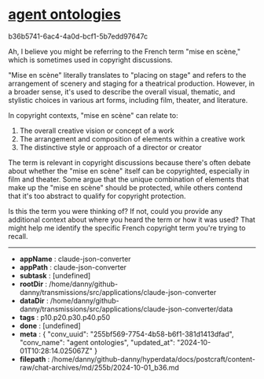 # [agent ontologies](https://claude.ai/chat/255bf569-7754-4b58-b6f1-381d1413dfad)

b36b5741-6ac4-4a0d-bcf1-5b7edd97647c

 Ah, I believe you might be referring to the French term "mise en scène," which is sometimes used in copyright discussions.

"Mise en scène" literally translates to "placing on stage" and refers to the arrangement of scenery and staging for a theatrical production. However, in a broader sense, it's used to describe the overall visual, thematic, and stylistic choices in various art forms, including film, theater, and literature.

In copyright contexts, "mise en scène" can relate to:

1. The overall creative vision or concept of a work
2. The arrangement and composition of elements within a creative work
3. The distinctive style or approach of a director or creator

The term is relevant in copyright discussions because there's often debate about whether the "mise en scène" itself can be copyrighted, especially in film and theater. Some argue that the unique combination of elements that make up the "mise en scène" should be protected, while others contend that it's too abstract to qualify for copyright protection.

Is this the term you were thinking of? If not, could you provide any additional context about where you heard the term or how it was used? That might help me identify the specific French copyright term you're trying to recall.

---

* **appName** : claude-json-converter
* **appPath** : claude-json-converter
* **subtask** : [undefined]
* **rootDir** : /home/danny/github-danny/transmissions/src/applications/claude-json-converter
* **dataDir** : /home/danny/github-danny/transmissions/src/applications/claude-json-converter/data
* **tags** : p10.p20.p30.p40.p50
* **done** : [undefined]
* **meta** : {
  "conv_uuid": "255bf569-7754-4b58-b6f1-381d1413dfad",
  "conv_name": "agent ontologies",
  "updated_at": "2024-10-01T10:28:14.025067Z"
}
* **filepath** : /home/danny/github-danny/hyperdata/docs/postcraft/content-raw/chat-archives/md/255b/2024-10-01_b36.md